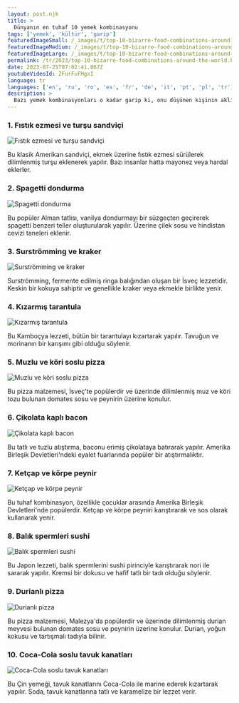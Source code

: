 ```yaml
---
layout: post.njk
title: >
  Dünyanın en tuhaf 10 yemek kombinasyonu
tags: ['yemek', 'kültür', 'garip']
featuredImageSmall: /_images/t/top-10-bizarre-food-combinations-around-the-world-cover-tr-small.webp
featuredImageMedium: /_images/t/top-10-bizarre-food-combinations-around-the-world-cover-tr-medium.webp
featuredImageLarge: /_images/t/top-10-bizarre-food-combinations-around-the-world-cover-tr-large.webp
permalink: /tr/2023/top-10-bizarre-food-combinations-around-the-world.html
date: 2023-07-25T07:02:41.867Z
youtubeVideoId: ZFurFuFHgxI
language: tr
languages: ['en', 'ru', 'ro', 'es', 'fr', 'de', 'it', 'pt', 'pl', 'tr']
description: >
  Bazı yemek kombinasyonları o kadar garip ki, onu düşünen kişinin aklının sağlığını sorgulamanıza neden olur. İşte dünyanın en tuhaf 10 yemek kombinasyonu.
---
```


### 1. Fıstık ezmesi ve turşu sandviçi

![Fıstık ezmesi ve turşu sandviçi](/_images/2/2091e4617d790890a5d83de900756d52-medium.webp)

Bu klasik Amerikan sandviçi, ekmek üzerine fıstık ezmesi sürülerek dilimlenmiş turşu eklenerek yapılır. Bazı insanlar hatta mayonez veya hardal eklerler.

### 2. Spagetti dondurma

![Spagetti dondurma](/_images/7/7bc72ce8aea7756384079c336b011368-medium.webp)

Bu popüler Alman tatlısı, vanilya dondurmayı bir süzgeçten geçirerek spagetti benzeri teller oluşturularak yapılır. Üzerine çilek sosu ve hindistan cevizi taneleri eklenir.

### 3. Surströmming ve kraker

![Surströmming ve kraker](/_images/4/4ce106cd11f8eba25a4ed6add4e56d9b-medium.webp)

Surströmming, fermente edilmiş ringa balığından oluşan bir İsveç lezzetidir. Keskin bir kokuya sahiptir ve genellikle kraker veya ekmekle birlikte yenir.

### 4. Kızarmış tarantula

![Kızarmış tarantula](/_images/3/3e858b555a299378a3bcf9ff7fb198bc-medium.webp)

Bu Kamboçya lezzeti, bütün bir tarantulayı kızartarak yapılır. Tavuğun ve morinanın bir karışımı gibi olduğu söylenir.

### 5. Muzlu ve köri soslu pizza

![Muzlu ve köri soslu pizza](/_images/8/809a1018167c0cd604ecae0848869aea-medium.webp)

Bu pizza malzemesi, İsveç'te popülerdir ve üzerinde dilimlenmiş muz ve köri tozu bulunan domates sosu ve peynirin üzerine konulur.

### 6. Çikolata kaplı bacon

![Çikolata kaplı bacon](/_images/6/6c608e15114a1150f1e21aa5b14f2bf3-medium.webp)

Bu tatlı ve tuzlu atıştırma, baconu erimiş çikolataya batırarak yapılır. Amerika Birleşik Devletleri'ndeki eyalet fuarlarında popüler bir atıştırmalıktır.

### 7. Ketçap ve körpe peynir

![Ketçap ve körpe peynir](/_images/4/496a666feeddee8853ae427926390981-medium.webp)

Bu tuhaf kombinasyon, özellikle çocuklar arasında Amerika Birleşik Devletleri'nde popülerdir. Ketçap ve körpe peyniri karıştırarak ve sos olarak kullanarak yenir.

### 8. Balık spermleri sushi

![Balık spermleri sushi](/_images/6/6d65984f26959f673aa028b2aabc99c9-medium.webp)

Bu Japon lezzeti, balık spermlerini sushi pirinciyle karıştırarak nori ile sararak yapılır. Kremsi bir dokusu ve hafif tatlı bir tadı olduğu söylenir.

### 9. Durianlı pizza

![Durianlı pizza](/_images/4/4c1c3714b8a506461a438d6ca3317a47-medium.webp)

Bu pizza malzemesi, Malezya'da popülerdir ve üzerinde dilimlenmiş durian meyvesi bulunan domates sosu ve peynirin üzerine konulur. Durian, yoğun kokusu ve tartışmalı tadıyla bilinir.

### 10. Coca-Cola soslu tavuk kanatları

![Coca-Cola soslu tavuk kanatları](/_images/c/c4a4118cdb024a3a50ab0bbe98228bdc-medium.webp)

Bu Çin yemeği, tavuk kanatlarını Coca-Cola ile marine ederek kızartarak yapılır. Soda, tavuk kanatlarına tatlı ve karamelize bir lezzet verir.

